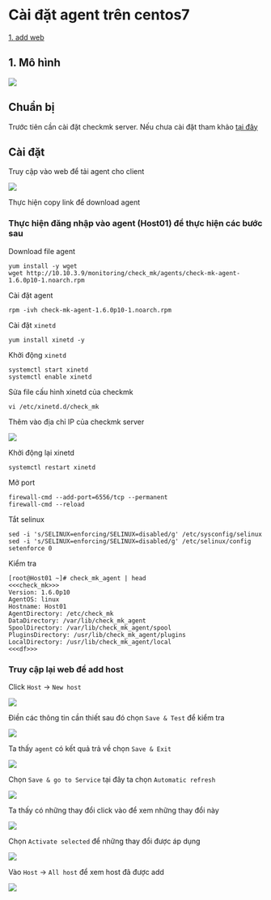 # Cài đặt agent trên centos7

[1. add web](add_web)

## 1. Mô hình

![](../images/agent_centos7/00.png)

## Chuẩn bị 

Trước tiên cần cài đặt checkmk server. Nếu chưa cài đặt tham khảo [tại đây](01.Cai-dat-checkmk-centos7.md)

## Cài đặt

Truy cập vào web để tải agent cho client

![](../images/agent_centos7/01.png)

Thực hiện copy link để download agent

### Thực hiện đăng nhập vào agent (Host01) để thực hiện các bước sau

Download file agent

```
yum install -y wget
wget http://10.10.3.9/monitoring/check_mk/agents/check-mk-agent-1.6.0p10-1.noarch.rpm
```

Cài đặt agent

```
rpm -ivh check-mk-agent-1.6.0p10-1.noarch.rpm
```

Cài đặt `xinetd`

```
yum install xinetd -y
```

Khởi động `xinetd`

```
systemctl start xinetd
systemctl enable xinetd
```

Sửa file cấu hình xinetd của checkmk

```
vi /etc/xinetd.d/check_mk
```

Thêm vào địa chỉ IP của checkmk server

![](../images/agent_centos7/08.png)

Khởi động lại xinetd

```
systemctl restart xinetd
```

Mở port

```
firewall-cmd --add-port=6556/tcp --permanent
firewall-cmd --reload
```

Tắt selinux

```
sed -i 's/SELINUX=enforcing/SELINUX=disabled/g' /etc/sysconfig/selinux
sed -i 's/SELINUX=enforcing/SELINUX=disabled/g' /etc/selinux/config
setenforce 0
```

Kiểm tra

```
[root@Host01 ~]# check_mk_agent | head
<<<check_mk>>>
Version: 1.6.0p10
AgentOS: linux
Hostname: Host01
AgentDirectory: /etc/check_mk
DataDirectory: /var/lib/check_mk_agent
SpoolDirectory: /var/lib/check_mk_agent/spool
PluginsDirectory: /usr/lib/check_mk_agent/plugins
LocalDirectory: /usr/lib/check_mk_agent/local
<<<df>>>
```

<a name='add_web'>

### Truy cập lại web để add host

Click `Host` -> `New host`

![](../images/agent_centos7/09.png)

Điền các thông tin cần thiết sau đó chọn `Save & Test` để kiểm tra

![](../images/agent_centos7/02.png)

Ta thấy `agent` có kết quả trả về chọn `Save & Exit`

![](../images/agent_centos7/03.png)

Chọn `Save & go to Service` tại đây ta chọn `Automatic refresh`

![](../images/agent_centos7/11.png)

Ta thấy có những thay đổi click vào để xem những thay đổi này

![](../images/agent_centos7/12.png)

Chọn `Activate selected` để những thay đổi được áp dụng

![](../images/agent_centos7/05.png)

Vào `Host` -> `All host` để xem host đã được add

![](../images/agent_centos7/07.png)